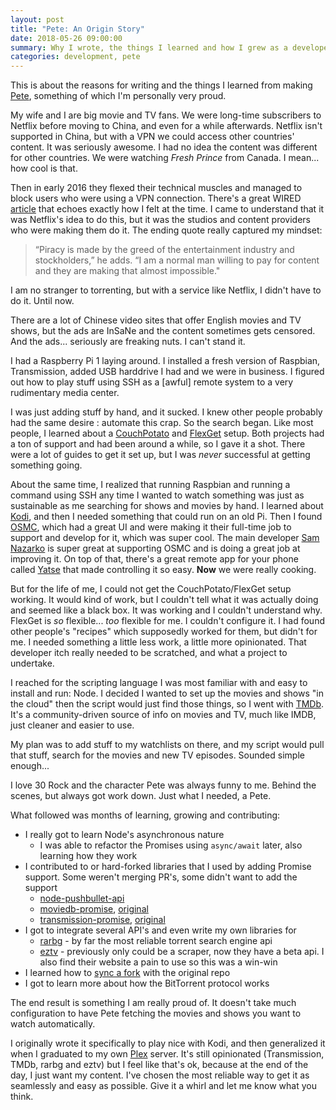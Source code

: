 ```yaml
---
layout: post
title: "Pete: An Origin Story"
date: 2018-05-26 09:00:00
summary: Why I wrote, the things I learned and how I grew as a developer writing an automated media fetching program called Pete.
categories: development, pete
---
```


This is about the reasons for writing and the things I learned from making [Pete](https://github.com/grantholle/pete), something of which I'm personally very proud.

My wife and I are big movie and TV fans. We were long-time subscribers to Netflix before moving to China, and even for a while afterwards. Netflix isn't supported in China, but with a VPN we could access other countries' content. It was seriously awesome. I had no idea the content was different for other countries. We were watching _Fresh Prince_ from Canada. I mean... how cool is that.

Then in early 2016 they flexed their technical muscles and managed to block users who were using a VPN connection. There's a great WIRED [article](https://www.wired.com/2016/03/netflix-discontent-blocked-vpns-boiling/) that echoes exactly how I felt at the time. I came to understand that it was Netflix's idea to do this, but it was the studios and content providers who were making them do it. The ending quote really captured my mindset:

>“Piracy is made by the greed of the entertainment industry and stockholders,” he adds. “I am a normal man willing to pay for content and they are making that almost impossible."

I am no stranger to torrenting, but with a service like Netflix, I didn't have to do it. Until now.

There are a lot of Chinese video sites that offer English movies and TV shows, but the ads are InSaNe and the content sometimes gets censored. And the ads... seriously are freaking nuts. I can't stand it.

I had a Raspberry Pi 1 laying around. I installed a fresh version of Raspbian, Transmission, added USB harddrive I had and we were in business. I figured out how to play stuff using SSH as a [awful] remote system to a very rudimentary media center.

I was just adding stuff by hand, and it sucked. I knew other people probably had the same desire : automate this crap. So the search began. Like most people, I learned about a [CouchPotato](https://couchpota.to/) and [FlexGet](https://www.flexget.com/) setup. Both projects had a ton of support and had been around a while, so I gave it a shot. There were a lot of guides to get it set up, but I was _never_ successful at getting something going.

About the same time, I realized that running Raspbian and running a command using SSH any time I wanted to watch something was just as sustainable as me searching for shows and movies by hand. I learned about [Kodi](https://kodi.tv/), and then I needed something that could run on an old Pi. Then I found [OSMC](https://osmc.tv/), which had a great UI and were making it their full-time job to support and develop for it, which was super cool. The main developer [Sam Nazarko](http://samnazarko.co.uk/) is super great at supporting OSMC and is doing a great job at improving it. On top of that, there's a great remote app for your phone called [Yatse](https://yatse.tv/) that made controlling it so easy. **Now** we were really cooking.

But for the life of me, I could not get the CouchPotato/FlexGet setup working. It would kind of work, but I couldn't tell what it was actually doing and seemed like a black box. It was working and I couldn't understand why. FlexGet is _so_ flexible... _too_ flexible for me. I couldn't configure it. I had found other people's "recipes" which supposedly worked for them, but didn't for me. I needed something a little less work, a little more opinionated. That developer itch really needed to be scratched, and what a project to undertake.

I reached for the scripting language I was most familiar with and easy to install and run: Node. I decided I wanted to set up the movies and shows "in the cloud" then the script would just find those things, so I went with [TMDb](https://www.themoviedb.org/). It's a community-driven source of info on movies and TV, much like IMDB, just cleaner and easier to use.

My plan was to add stuff to my watchlists on there, and my script would pull that stuff, search for the movies and new TV episodes. Sounded simple enough...

I love 30 Rock and the character Pete was always funny to me. Behind the scenes, but always got work down. Just what I needed, a Pete.

What followed was months of learning, growing and contributing:

- I really got to learn Node's asynchronous nature
  - I was able to refactor the Promises using `async/await` later, also learning how they work
- I contributed to or hard-forked libraries that I used by adding Promise support. Some weren't merging PR's, some didn't want to add the support
  - [node-pushbullet-api](https://github.com/alexwhitman/node-pushbullet-api)
  - [moviedb-promise](https://github.com/grantholle/moviedb-promise), [original](https://github.com/impronunciable/moviedb)
  - [transmission-promise](https://github.com/grantholle/transmission), [original](https://github.com/FLYBYME/node-transmission)
- I got to integrate several API's and even write my own libraries for
  - [rarbg](https://github.com/grantholle/rarbg) - by far the most reliable torrent search engine api
  - [eztv](https://github.com/grantholle/eztv) - previously only could be a scraper, now they have a beta api. I also find their website a pain to use so this was a win-win
- I learned how to [sync a fork](https://help.github.com/articles/syncing-a-fork/) with the original repo
- I got to learn more about how the BitTorrent protocol works

The end result is something I am really proud of. It doesn't take much configuration to have Pete fetching the movies and shows you want to watch automatically.

I originally wrote it specifically to play nice with Kodi, and then generalized it when I graduated to my own [Plex](https://plex.tv) server. It's still opinionated (Transmission, TMDb, rarbg and eztv) but I feel like that's ok, because at the end of the day, I just want my content. I've chosen the most reliable way to get it as seamlessly and easy as possible. Give it a whirl and let me know what you think.